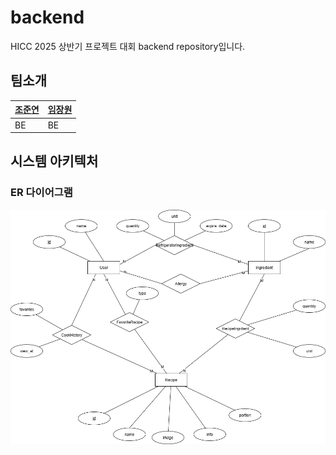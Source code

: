 # backend
HICC 2025 상반기 프로젝트 대회 backend repository입니다.

## 팀소개
| [조준연](https://github.com/GJYeon) | [임장원](https://github.com/magnetogithub) |
|----------------------------------|-----------------------------------------|
| BE                               | BE                                      |

## 시스템 아키텍처
### ER 다이어그램
![ERdiagram.drawio.png](ERdiagram.drawio.png)

